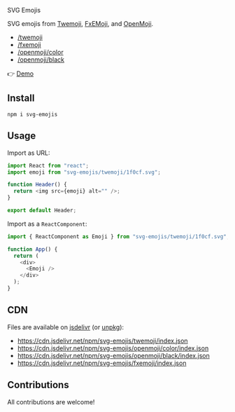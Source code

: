 SVG Emojis

SVG emojis from [Twemoji](https://github.com/twitter/twemoji), [FxEMoji](https://github.com/mozilla/fxemoji), and [OpenMoji](https://www.openmoji.org/).

- [/twemoji](./twemoji)
- [/fxemoji](./fxemoji)
- [/openmoji/color](./openmoji/color)
- [/openmoji/black](./openmoji/black)

👉 [Demo](https://www.mauriciorobayo.com/svg-emojis)

## Install

```
npm i svg-emojis
```

## Usage

Import as URL:

```js
import React from "react";
import emoji from "svg-emojis/twemoji/1f0cf.svg";

function Header() {
  return <img src={emoji} alt="" />;
}

export default Header;
```

Import as a `ReactComponent`:

```js
import { ReactComponent as Emoji } from "svg-emojis/twemoji/1f0cf.svg";

function App() {
  return (
    <div>
      <Emoji />
    </div>
  );
}
```

## CDN

Files are available on [jsdelivr](https://www.jsdelivr.com/) (or [unpkg](https://unpkg.com/)):

- https://cdn.jsdelivr.net/npm/svg-emojis/twemoji/index.json
- https://cdn.jsdelivr.net/npm/svg-emojis/openmoji/color/index.json
- https://cdn.jsdelivr.net/npm/svg-emojis/openmoji/black/index.json
- https://cdn.jsdelivr.net/npm/svg-emojis/fxemoji/index.json

## Contributions

All contributions are welcome!
